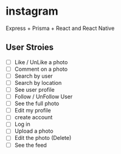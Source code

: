 # instagram

Express + Prisma + React and React Native

## User Stroies

- [ ] Like / UnLike a photo
- [ ] Comment on a photo
- [ ] Search by user
- [ ] Search by location
- [ ] See user profile
- [ ] Follow / UnFollow User
- [ ] See the full photo
- [ ] Edit my profile
- [ ] create account
- [ ] Log in
- [ ] Upload a photo
- [ ] Edit the photo (Delete)
- [ ] See the feed
